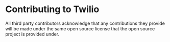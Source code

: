 # Contributing to Twilio

All third party contributors acknowledge that any contributions they provide will be made under the same open source license that the open source project is provided under.